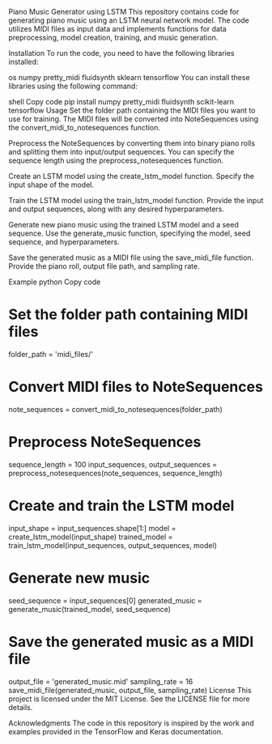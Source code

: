 Piano Music Generator using LSTM
This repository contains code for generating piano music using an LSTM neural network model. The code utilizes MIDI files as input data and implements functions for data preprocessing, model creation, training, and music generation.

Installation
To run the code, you need to have the following libraries installed:

os
numpy
pretty_midi
fluidsynth
sklearn
tensorflow
You can install these libraries using the following command:

shell
Copy code
pip install numpy pretty_midi fluidsynth scikit-learn tensorflow
Usage
Set the folder path containing the MIDI files you want to use for training. The MIDI files will be converted into NoteSequences using the convert_midi_to_notesequences function.

Preprocess the NoteSequences by converting them into binary piano rolls and splitting them into input/output sequences. You can specify the sequence length using the preprocess_notesequences function.

Create an LSTM model using the create_lstm_model function. Specify the input shape of the model.

Train the LSTM model using the train_lstm_model function. Provide the input and output sequences, along with any desired hyperparameters.

Generate new piano music using the trained LSTM model and a seed sequence. Use the generate_music function, specifying the model, seed sequence, and hyperparameters.

Save the generated music as a MIDI file using the save_midi_file function. Provide the piano roll, output file path, and sampling rate.

Example
python
Copy code
# Set the folder path containing MIDI files
folder_path = 'midi_files/'

# Convert MIDI files to NoteSequences
note_sequences = convert_midi_to_notesequences(folder_path)

# Preprocess NoteSequences
sequence_length = 100
input_sequences, output_sequences = preprocess_notesequences(note_sequences, sequence_length)

# Create and train the LSTM model
input_shape = input_sequences.shape[1:]
model = create_lstm_model(input_shape)
trained_model = train_lstm_model(input_sequences, output_sequences, model)

# Generate new music
seed_sequence = input_sequences[0]
generated_music = generate_music(trained_model, seed_sequence)

# Save the generated music as a MIDI file
output_file = 'generated_music.mid'
sampling_rate = 16
save_midi_file(generated_music, output_file, sampling_rate)
License
This project is licensed under the MIT License. See the LICENSE file for more details.

Acknowledgments
The code in this repository is inspired by the work and examples provided in the TensorFlow and Keras documentation.
